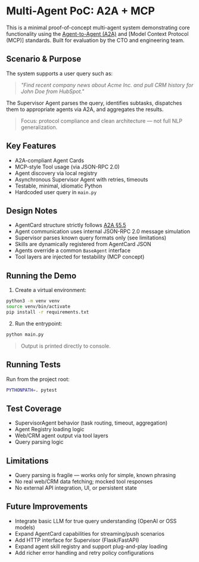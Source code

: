 # Multi-Agent PoC: A2A + MCP

This is a minimal proof-of-concept multi-agent system demonstrating core functionality using the [Agent-to-Agent (A2A)](https://google-a2a.github.io/A2A/specification/) and [Model Context Protocol (MCP)] standards. Built for evaluation by the CTO and engineering team.

## Scenario & Purpose

The system supports a user query such as:

> _"Find recent company news about Acme Inc. and pull CRM history for John Doe from HubSpot."_

The Supervisor Agent parses the query, identifies subtasks, dispatches them to appropriate agents via A2A, and aggregates the results.

> Focus: protocol compliance and clean architecture — not full NLP generalization.

## Key Features

- A2A-compliant Agent Cards
- MCP-style Tool usage (via JSON-RPC 2.0)
- Agent discovery via local registry
- Asynchronous Supervisor Agent with retries, timeouts
- Testable, minimal, idiomatic Python
- Hardcoded user query in `main.py`

## Design Notes

- AgentCard structure strictly follows [A2A §5.5](https://google-a2a.github.io/A2A/specification/#55-agentcard-object-structure)
- Agent communication uses internal JSON-RPC 2.0 message simulation
- Supervisor parses known query formats only (see limitations)
- Skills are dynamically registered from AgentCard JSON
- Agents override a common `BaseAgent` interface
- Tool layers are injected for testability (MCP concept)

## Running the Demo

1. Create a virtual environment:

```bash
python3 -m venv venv
source venv/bin/activate
pip install -r requirements.txt
```

2. Run the entrypoint:

```bash
python main.py
```

> Output is printed directly to console.

## Running Tests

Run from the project root:

```bash
PYTHONPATH=. pytest
```

## Test Coverage

- SupervisorAgent behavior (task routing, timeout, aggregation)
- Agent Registry loading logic
- Web/CRM agent output via tool layers
- Query parsing logic

## Limitations

- Query parsing is fragile — works only for simple, known phrasing
- No real web/CRM data fetching; mocked tool responses
- No external API integration, UI, or persistent state

## Future Improvements

- Integrate basic LLM for true query understanding (OpenAI or OSS models)
- Expand AgentCard capabilities for streaming/push scenarios
- Add HTTP interface for Supervisor (Flask/FastAPI)
- Expand agent skill registry and support plug-and-play loading
- Add richer error handling and retry policy configurations
